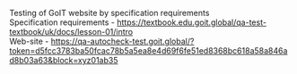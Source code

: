 Testing of GoIT website by specification requirements                   
Specification requirements - https://textbook.edu.goit.global/qa-test-textbook/uk/docs/lesson-01/intro                     
Web-site - https://qa-autocheck-test.goit.global/?token=d5fcc3783ba50fcac78b5a5ea8e4d69f6fe51ed8368bc618a58a846ad8b03a63&block=xyz01ab35
